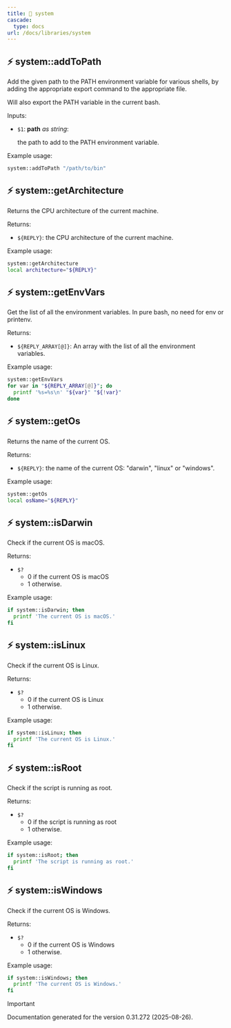 ```yaml
---
title: 📂 system
cascade:
  type: docs
url: /docs/libraries/system
---
```


## ⚡ system::addToPath

Add the given path to the PATH environment variable for various shells,
by adding the appropriate export command to the appropriate file.

Will also export the PATH variable in the current bash.

Inputs:

- `$1`: **path** _as string_:

  the path to add to the PATH environment variable.

Example usage:

```bash
system::addToPath "/path/to/bin"
```

## ⚡ system::getArchitecture

Returns the CPU architecture of the current machine.

Returns:

- `${REPLY}`: the CPU architecture of the current machine.

Example usage:

```bash
system::getArchitecture
local architecture="${REPLY}"
```

## ⚡ system::getEnvVars

Get the list of all the environment variables.
In pure bash, no need for env or printenv.

Returns:

- `${REPLY_ARRAY[@]}`: An array with the list of all the environment variables.

Example usage:

```bash
system::getEnvVars
for var in "${REPLY_ARRAY[@]}"; do
  printf '%s=%s\n' "${var}" "${!var}"
done
```

## ⚡ system::getOs

Returns the name of the current OS.

Returns:

- `${REPLY}`: the name of the current OS: "darwin", "linux" or "windows".

Example usage:

```bash
system::getOs
local osName="${REPLY}"
```

## ⚡ system::isDarwin

Check if the current OS is macOS.

Returns:

- `$?`
  - 0 if the current OS is macOS
  - 1 otherwise.

Example usage:

```bash
if system::isDarwin; then
  printf 'The current OS is macOS.'
fi
```

## ⚡ system::isLinux

Check if the current OS is Linux.

Returns:

- `$?`
  - 0 if the current OS is Linux
  - 1 otherwise.

Example usage:

```bash
if system::isLinux; then
  printf 'The current OS is Linux.'
fi
```

## ⚡ system::isRoot

Check if the script is running as root.

Returns:

- `$?`
  - 0 if the script is running as root
  - 1 otherwise.

Example usage:

```bash
if system::isRoot; then
  printf 'The script is running as root.'
fi
```

## ⚡ system::isWindows

Check if the current OS is Windows.

Returns:

- `$?`
  - 0 if the current OS is Windows
  - 1 otherwise.

Example usage:

```bash
if system::isWindows; then
  printf 'The current OS is Windows.'
fi
```

> [!IMPORTANT]
> Documentation generated for the version 0.31.272 (2025-08-26).

